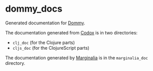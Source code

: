 # dommy_docs
Generated documentation for [Dommy](https://github.com/Prismatic/dommy).

The documentation generated from [Codox](https://github.com/weavejester/codox) is in two directories:

* `clj_doc` (for the Clojure parts)
* `cljs_doc` (for the ClojureScript parts)

The documentation generated by [Marginalia](https://github.com/gdeer81/marginalia) is in the
`marginalia_doc` directory.

